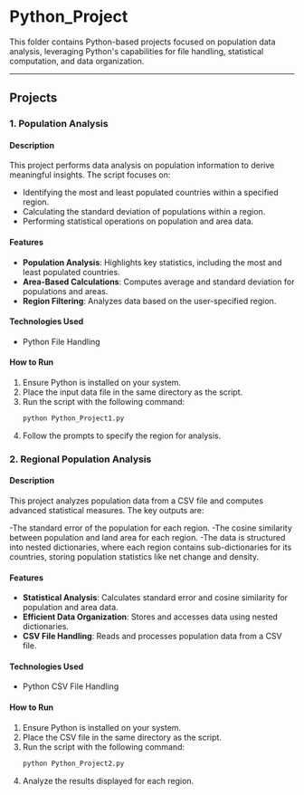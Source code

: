 # Python_Project  

This folder contains Python-based projects focused on population data analysis, leveraging Python's capabilities for file handling, statistical computation, and data organization.

---

## Projects  

### **1. Population Analysis**  
#### Description  
This project performs data analysis on population information to derive meaningful insights. The script focuses on:  
- Identifying the most and least populated countries within a specified region.  
- Calculating the standard deviation of populations within a region.  
- Performing statistical operations on population and area data.  

#### Features  
- **Population Analysis**: Highlights key statistics, including the most and least populated countries.  
- **Area-Based Calculations**: Computes average and standard deviation for populations and areas.  
- **Region Filtering**: Analyzes data based on the user-specified region.  

#### Technologies Used  
- Python File Handling  

#### How to Run  
1. Ensure Python is installed on your system.  
2. Place the input data file in the same directory as the script.  
3. Run the script with the following command:  
   ```bash
   python Python_Project1.py
4. Follow the prompts to specify the region for analysis.


### 2. Regional Population Analysis
#### Description
This project analyzes population data from a CSV file and computes advanced statistical measures. The key outputs are:

-The standard error of the population for each region.
-The cosine similarity between population and land area for each region.
-The data is structured into nested dictionaries, where each region contains sub-dictionaries for its countries, storing population statistics like net change and density.

#### Features
- **Statistical Analysis**: Calculates standard error and cosine similarity for population and area data.
- **Efficient Data Organization**: Stores and accesses data using nested dictionaries.
- **CSV File Handling**: Reads and processes population data from a CSV file.

#### Technologies Used
- Python CSV File Handling

#### How to Run
1. Ensure Python is installed on your system.
2. Place the CSV file in the same directory as the script.
3. Run the script with the following command:
   ```bash
   python Python_Project2.py
4. Analyze the results displayed for each region.


